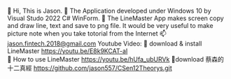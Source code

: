 👋 Hi, This is Jason.
👀 The Application developed under Windows 10 by Visual Studo 2022  C# WinForm.
💞️ The LineMaster App makes screen copy and draw line, text and save to png file. 
    It would be very useful to make picture note when you take totorial from the Internet 
📫 jason.fintech.2018@gmail.com
Youtube Video: 
👀 download & install LineMaster  https://youtu.be/E8k9KCAT-aI  
👀 How to use LineMaster https://youtu.be/hUfa_ubURVk
👀download 蔡森的十二真經 https://github.com/jason557/CSen12Theorys.git

